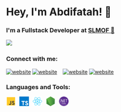 # Hey, I'm Abdifatah! 👋

### I'm a Fullstack Developer at [SLMOF 🚀](https://slmof.org/)


![](https://github-readme-stats-olive-nine-17.vercel.app/api?username=AbdifatahZamiir&show_icons=true&theme=dark&bg_color=00000000)

### Connect with me:
[![website](./assets/linkedin-light.svg)](https://www.linkedin.com/in/abdifatah-samiir-4482542b1#gh-light-mode-only)
[![website](./assets/linkedin-dark.svg)](https://www.linkedin.com/in/abdifatah-samiir-4482542b1#gh-dark-mode-only)
&nbsp;&nbsp;
[![website](./assets/twitter-light.svg)]([https://www.linkedin.com/in/abdifatah-samiir-4482542b1](https://twitter.com/abdifatah_Samir#gh-light-mode-only))
[![website](./assets/twitter-dark.svg)]([https://www.linkedin.com/in/abdifatah-samiir-4482542b1](https://twitter.com/abdifatah_Samir#gh-light-mode-only))

### Languages and Tools:

<img align="left" alt="JavaScript" width="26px" src="/assets/javascript.svg" style="padding-right:10px;" />
<img align="left" alt="TypeScript" width="26px" src="/assets/typescript.svg" style="padding-right:10px;" />
<img align="left" alt="React" width="26px" src="/assets/react.svg" style="padding-right:10px;" />
<img align="left" alt="Node.js" width="26px" src="/assets/node.svg" style="padding-right:10px;" />
<img align="left" alt=".NET Core" width="26px" src="/assets/dotnetcore.png" />
